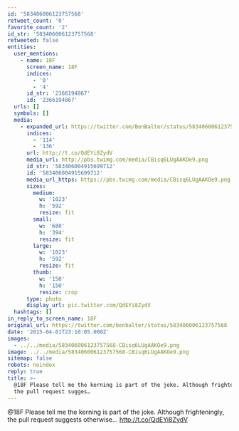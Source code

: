 ```yaml
---
id: '583406006123757568'
retweet_count: '0'
favorite_count: '2'
id_str: '583406006123757568'
retweeted: false
entities:
  user_mentions:
    - name: 18F
      screen_name: 18F
      indices:
        - '0'
        - '4'
      id_str: '2366194867'
      id: '2366194867'
  urls: []
  symbols: []
  media:
    - expanded_url: https://twitter.com/BenBalter/status/583406006123757568/photo/1
      indices:
        - '114'
        - '136'
      url: http://t.co/QdEYi8ZydV
      media_url: http://pbs.twimg.com/media/CBisq6LUgAAKOe9.png
      id_str: '583406004915699712'
      id: '583406004915699712'
      media_url_https: https://pbs.twimg.com/media/CBisq6LUgAAKOe9.png
      sizes:
        medium:
          w: '1023'
          h: '592'
          resize: fit
        small:
          w: '680'
          h: '394'
          resize: fit
        large:
          w: '1023'
          h: '592'
          resize: fit
        thumb:
          w: '150'
          h: '150'
          resize: crop
      type: photo
      display_url: pic.twitter.com/QdEYi8ZydV
  hashtags: []
in_reply_to_screen_name: 18F
original_url: https://twitter.com/benbalter/status/583406006123757568
date: '2015-04-01T23:10:05.000Z'
images:
  - ../../media/583406006123757568-CBisq6LUgAAKOe9.png
image: ../../media/583406006123757568-CBisq6LUgAAKOe9.png
sitemap: false
robots: noindex
reply: true
title: >-
  @18F Please tell me the kerning is part of the joke. Although frighteningly,
  the pull request sugges…
---
```


@18F Please tell me the kerning is part of the joke. Although frighteningly, the pull request suggests otherwise… http://t.co/QdEYi8ZydV